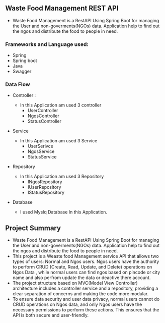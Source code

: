 ## Waste Food Management REST API
   * Waste Food Management is a RestAPI Using Spring Boot for managing the User and non-goverments(NGOs) data. Application help to find out the ngos and  distribute the food to people in need.   
### Frameworks and Language used:
* Spring
* Spring boot
* Java
* Swagger

### Data Flow
* Controller : 
  * In this Application am used 3 controller
    * UserController
    * NgosController
    * StatusController
    
* Service
  * In this Application am used 3 Service
    * UserSerivce
    * NgosService
    * StatusService
   
* Repository
  * In this Application am used 3 Repository
    * INgosRepository
    * IUserRepository
    * IStatusRepository
  
* Database
    * I used Myslq Database In this Application.


## Project Summary 
* Waste Food Management is a RestAPI Using Spring Boot for managing the User and non-goverments(NGOs) data. Application help to find out the ngos and distribute the food to people in need.
* This project is a Weaste food Management service API that allows two types of users: Normal and Ngos users. Ngos users have the authority to perform CRUD (Create, Read, Update, and Delete) operations on Ngos Data , while normal users can find ngos based on pincode or city name and also perfrom update the data or deactive there account.
* The project structure based on MVC(Model View Controller) architecture includes a controller service and a repository, providing a clear separation of concerns and making the code more modular.
* To ensure data security and user data privacy, normal users cannot  do CRUD operations on Ngos data, and only Ngos users have the necessary permissions to perform these actions. This ensures that the API is both secure and user-friendly.


